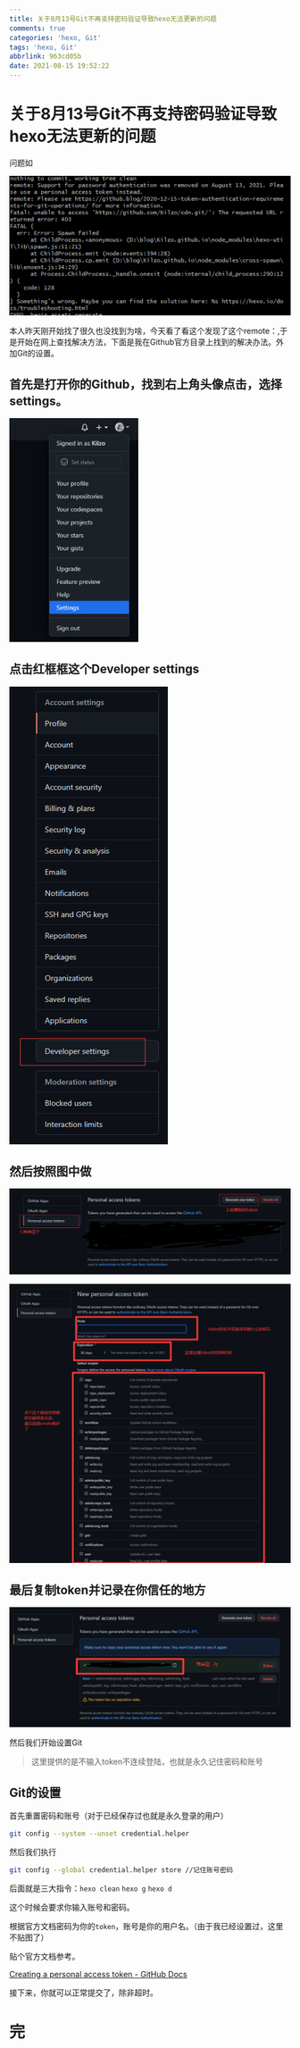```yaml
---
title: 关于8月13号Git不再支持密码验证导致hexo无法更新的问题
comments: true
categories: 'hexo, Git'
tags: 'hexo, Git'
abbrlink: 963cd05b
date: 2021-08-15 19:52:22
---
```


# 关于8月13号Git不再支持密码验证导致hexo无法更新的问题

问题如

<img src="关于8月13号Git不再支持密码验证导致hexo无法更新的问题\image-20210815195459091.png" alt="image-20210815195459091"  />

本人昨天刚开始找了很久也没找到为啥，今天看了看这个发现了这个remote：,于是开始在网上查找解决方法，下面是我在Github官方目录上找到的解决办法。外加Git的设置。

## 首先是打开你的Github，找到右上角头像点击，选择settings。

<img src="关于8月13号Git不再支持密码验证导致hexo无法更新的问题\image-20210815195839994.png" alt="image-20210815195839994" style="zoom:80%;" />

## 点击红框框这个Developer settings

<img src="关于8月13号Git不再支持密码验证导致hexo无法更新的问题\image-20210815195945687.png" alt="image-20210815195945687"  />

## 然后按照图中做

![image-20210815200147681](关于8月13号Git不再支持密码验证导致hexo无法更新的问题\image-20210815200147681.png)

<img src="关于8月13号Git不再支持密码验证导致hexo无法更新的问题\image-20210815200633002.png" alt="image-20210815200633002" style="zoom: 80%;" />

## 最后复制token并记录在你信任的地方

![image-20210815200814560](关于8月13号Git不再支持密码验证导致hexo无法更新的问题\image-20210815200814560.png)

然后我们开始设置Git

> 这里提供的是不输入token不连续登陆，也就是永久记住密码和账号

## Git的设置

首先重置密码和账号（对于已经保存过也就是永久登录的用户）

```bash
git config --system --unset credential.helper
```

然后我们执行

```bash
git config --global credential.helper store //记住账号密码
```

后面就是三大指令：`hexo clean` `hexo g` `hexo d`

这个时候会要求你输入账号和密码。

根据官方文档密码为你的`token`，账号是你的用户名。（由于我已经设置过，这里不贴图了）

贴个官方文档参考。

[Creating a personal access token - GitHub Docs](https://docs.github.com/en/github/authenticating-to-github/keeping-your-account-and-data-secure/creating-a-personal-access-token)

接下来，你就可以正常提交了，除非超时。

# 完

